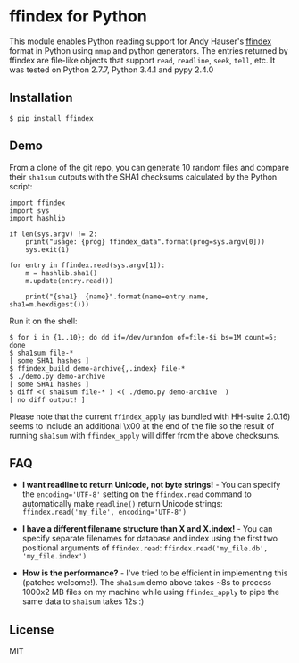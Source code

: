 # ffindex for Python

This module enables Python reading support for Andy Hauser's [ffindex](http://pubshare.genzentrum.lmu.de/scientific_computing/software/ffindex/) format in Python using `mmap` and python generators. The entries returned by ffindex are file-like objects that support `read`, `readline`, `seek`, `tell`, etc. It was tested on Python 2.7.7, Python 3.4.1 and pypy 2.4.0

## Installation

	$ pip install ffindex

## Demo

From a clone of the git repo, you can generate 10 random files and compare their `sha1sum` outputs with the SHA1 checksums calculated by the Python script:

	import ffindex
	import sys
	import hashlib

	if len(sys.argv) != 2:
	    print("usage: {prog} ffindex_data".format(prog=sys.argv[0]))
	    sys.exit(1)

	for entry in ffindex.read(sys.argv[1]):
	    m = hashlib.sha1()
	    m.update(entry.read())

	    print("{sha1}  {name}".format(name=entry.name, sha1=m.hexdigest()))

Run it on the shell:

	$ for i in {1..10}; do dd if=/dev/urandom of=file-$i bs=1M count=5; done
	$ sha1sum file-*
	[ some SHA1 hashes ]
	$ ffindex_build demo-archive{,.index} file-*
	$ ./demo.py demo-archive
	[ some SHA1 hashes ]
	$ diff <( sha1sum file-* ) <( ./demo.py demo-archive  )
	[ no diff output! ]

Please note that the current `ffindex_apply` (as bundled with HH-suite 2.0.16) seems to include an additional \x00 at the end of the file so the result of running `sha1sum` with `ffindex_apply` will differ from the above checksums.


## FAQ

  * **I want readline to return Unicode, not byte strings!** - You can specify the `encoding='UTF-8'` setting on the `ffindex.read` command to automatically make `readline()` return Unicode strings: `ffindex.read('my_file', encoding='UTF-8')`

  * **I have a different filename structure than X and X.index!** - You can specify separate filenames for database and index using the first two positional arguments of `ffindex.read`: `ffindex.read('my_file.db', 'my_file.index')`

  * **How is the performance?** - I've tried to be efficient in implementing this (patches welcome!). The `sha1sum` demo above takes ~8s to process 1000x2 MB files on my machine while using `ffindex_apply` to pipe the same data to `sha1sum` takes 12s :)

## License
MIT

